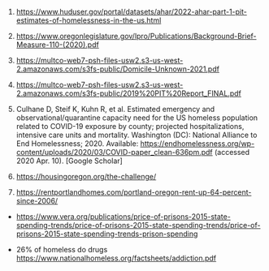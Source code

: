 1. https://www.huduser.gov/portal/datasets/ahar/2022-ahar-part-1-pit-estimates-of-homelessness-in-the-us.html
2. https://www.oregonlegislature.gov/lpro/Publications/Background-Brief-Measure-110-(2020).pdf
3. https://multco-web7-psh-files-usw2.s3-us-west-2.amazonaws.com/s3fs-public/Domicile-Unknown-2021.pdf
4. https://multco-web7-psh-files-usw2.s3-us-west-2.amazonaws.com/s3fs-public/2019%20PIT%20Report_FINAL.pdf

5. Culhane D, Steif K, Kuhn R, et al. Estimated emergency and observational/quarantine capacity need for the US homeless population related to COVID-19 exposure by county; projected hospitalizations, intensive care units and mortality. Washington (DC): National Alliance to End Homelessness; 2020. Available: https://endhomelessness.org/wp-content/uploads/2020/03/COVID-paper_clean-636pm.pdf (accessed 2020 Apr. 10). [Google Scholar]

6. https://housingoregon.org/the-challenge/
7. https://rentportlandhomes.com/portland-oregon-rent-up-64-percent-since-2006/


- https://www.vera.org/publications/price-of-prisons-2015-state-spending-trends/price-of-prisons-2015-state-spending-trends/price-of-prisons-2015-state-spending-trends-prison-spending

- 26% of homeless do drugs
https://www.nationalhomeless.org/factsheets/addiction.pdf

